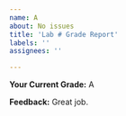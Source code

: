 ```yaml
---
name: A
about: No issues
title: 'Lab # Grade Report'
labels: ''
assignees: ''

---
```


**Your Current Grade:** A

**Feedback:** Great job.
